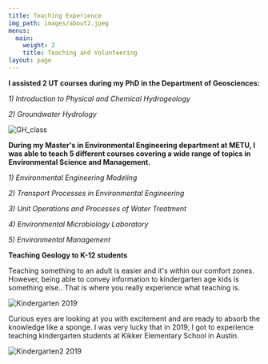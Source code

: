 ```yaml
---
title: Teaching Experience
img_path: images/about2.jpeg
menus:
  main:
    weight: 2
    title: Teaching and Volunteering
layout: page
---
```


**I assisted 2 UT courses during my PhD in the Department of Geosciences:**


*1) Introduction to Physical and Chemical Hydrogeology*



*2) Groundwater Hydrology*


![GH_class](/images/teaching1.jpeg)

**During my Master's in Environmental Engineering department at METU, I was able to teach 5 different courses covering a wide range of topics in Environmental Science and Management.**

*1) Environmental Engineering Modeling*

*2) Transport Processes in Environmental Engineering*

*3) Unit Operations and Processes of Water Treatment*

*4) Environmental Microbiology Laboratory*

*5) Environmental Management*


**Teaching Geology to K-12 students**

Teaching something to an adult is easier and it's within our comfort zones. However, being able to convey information to kindergarten age kids is something else.. That is where you really experience what teaching is. 

![Kindergarten 2019](/images/kikker1.jpeg)

Curious eyes are looking at you with excitement and are ready to absorb the knowledge like a sponge. I was very lucky that in 2019, I got to experience teaching kindergarten students at Kikker Elementary School in Austin.

![Kindergarten2 2019](/images/kikker2.jpeg)

